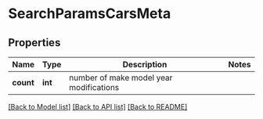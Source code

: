 # SearchParamsCarsMeta

## Properties
Name | Type | Description | Notes
------------ | ------------- | ------------- | -------------
**count** | **int** | number of make model year modifications | 

[[Back to Model list]](../README.md#documentation-for-models) [[Back to API list]](../README.md#documentation-for-api-endpoints) [[Back to README]](../README.md)


